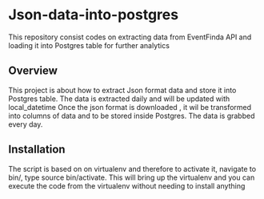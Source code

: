 # Json-data-into-postgres
This repository consist codes on extracting data from EventFinda API and loading it into Postgres table for further analytics

## Overview

This project is about how to extract Json format data and store it into Postgres table.
The data is extracted daily and will be updated with local_datetime
Once the json format is downloaded , it wil be transformed into columns of data and to be stored inside Postgres.
The data is grabbed every day.

## Installation
The script is based on on virtualenv and therefore to activate it, navigate to bin/, type source bin/activate.
This will bring up the virtualenv and you can execute the code from the virtualenv without needing to install anything
